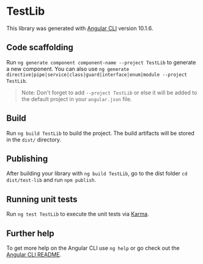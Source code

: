 # TestLib

This library was generated with [Angular CLI](https://github.com/angular/angular-cli) version 10.1.6.

## Code scaffolding

Run `ng generate component component-name --project TestLib` to generate a new component. You can also use `ng generate directive|pipe|service|class|guard|interface|enum|module --project TestLib`.
> Note: Don't forget to add `--project TestLib` or else it will be added to the default project in your `angular.json` file. 

## Build

Run `ng build TestLib` to build the project. The build artifacts will be stored in the `dist/` directory.

## Publishing

After building your library with `ng build TestLib`, go to the dist folder `cd dist/test-lib` and run `npm publish`.

## Running unit tests

Run `ng test TestLib` to execute the unit tests via [Karma](https://karma-runner.github.io).

## Further help

To get more help on the Angular CLI use `ng help` or go check out the [Angular CLI README](https://github.com/angular/angular-cli/blob/master/README.md).
